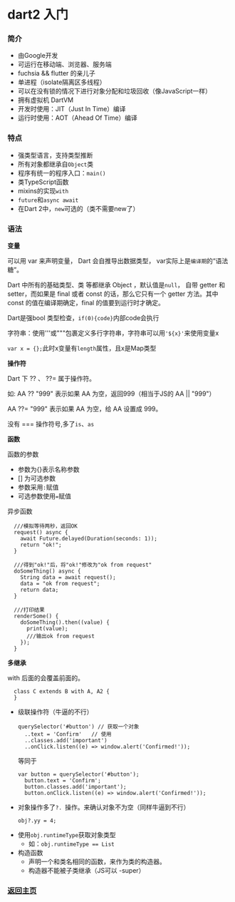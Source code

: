 # dart2 入门

### 简介
* 由Google开发
* 可运行在移动端、浏览器、服务端
* fuchsia && flutter 的亲儿子
* 单进程（isolate隔离区多线程）
* 可以在没有锁的情况下进行对象分配和垃圾回收（像JavaScript一样）
* 拥有虚拟机 DartVM
* 开发时使用：JIT（Just In Time）编译
* 运行时使用：AOT（Ahead Of Time）编译

### 特点
* 强类型语言，支持类型推断
* 所有对象都继承自`Object`类
* 程序有统一的程序入口：`main()`
* 类TypeScript函数
* mixins的实现`with`
* `future`和`async await`
* 在Dart 2中，`new`可选的（类不需要new了）

### 语法

**变量**
  
可以⽤ var 来声明变量， Dart 会⾃推导出数据类型， var实际上是`编译期`的“语法糖”。

Dart 中所有的基础类型、类 等都继承 Object ，默认值是`null`， ⾃带 getter 和 setter，⽽如果是 final 或者 const 的话，那么它只有⼀个 getter ⽅法。其中 const 的值在编译期确定，final 的值要到运⾏时才确定。

Dart是强bool 类型检查，`if(0){code}`内部code会执行

字符串：使用'''或"""包裹定义多行字符串，字符串可以用`'${x}'`来使用变量x

`var x = {};`此时x变量有`length`属性，且x是Map类型

**操作符**

Dart 下 ?? 、 ??= 属于操作符。

如: AA ?? "999" 表示如果 AA 为空，返回999（相当于JS的 AA || "999"）

AA ??= "999" 表示如果 AA 为空，给 AA 设置成 999。

没有 === 操作符号,多了`is`、`as`

**函数**

函数的参数
  * 参数为{}表示名称参数
  * [] 为可选参数
  * 参数采用`:`赋值
  * 可选参数使用`=`赋值

异步函数
```
  ///模拟等待两秒，返回OK
  request() async {
    await Future.delayed(Duration(seconds: 1));
    return "ok!";
  }

  ///得到"ok!"后，将"ok!"修改为"ok from request"
  doSomeThing() async {
    String data = await request();
    data = "ok from request";
    return data;
  }

  ///打印结果
  renderSome() {
    doSomeThing().then((value) {
      print(value);
      ///输出ok from request
    });
  }
```
**多继承**

with 后⾯的会覆盖前⾯的。

```
  class C extends B with A, A2 {
  }
```


* 级联操作符（牛逼的不行）
  ```
  querySelector('#button') // 获取一个对象
    ..text = 'Confirm'   // 使用
    ..classes.add('important')
    ..onClick.listen((e) => window.alert('Confirmed!'));
  ```
  等同于
  ```
  var button = querySelector('#button');
    button.text = 'Confirm';
    button.classes.add('important');
    button.onClick.listen((e) => window.alert('Confirmed!'));
  ```
* 对象操作多了`?. `操作。来确认对象不为空（同样牛逼到不行）
  ```
  obj?.yy = 4;
  ```
* 使用`obj.runtimeType`获取对象类型
  * 如：`obj.runtimeType == List`
* 构造函数
  * 声明一个和类名相同的函数，来作为类的构造器。
  * 构造器不能被子类继承（JS可以 -super）

### [返回主页](/README.md)